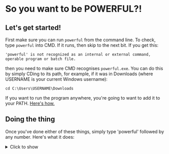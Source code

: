 # So you want to be POWERFUL?!
## Let's get started!
First make sure you can run `powerful` from the command line. To check, type `powerful` into CMD. If it runs, then skip to the next bit.
If you get this:
```
'powerful' is not recognized as an internal or external command,
operable program or batch file.
```
then you need to make sure CMD recognises `powerful.exe`. You can do this by simply CDing to its path, for example, if it was in Downloads (where USERNAME is your current Windows username):
```
cd C:\Users\USERNAME\Downloads
```
If you want to run the program anywhere, you're going to want to add it to your PATH. [Here's how.](https://helpdeskgeek.com/windows-10/add-windows-path-environment-variable/)

## Doing the thing
Once you've done either of these things, simply type 'powerful' followed by any number.
Here's what it does:
<details>
<summary>Click to show</summary>
  
```
> powerful 1
I AM THE F*CKING STRONG!

> powerful 0
I AM NOT THE F*CKING STRONG!

> powerful 2
I AM TOO F*CKING STRONG!!

> powerful -1
error: program confused
```
Any value above 1 will print the 2 message, and any value below 0 will print the -1 message.
</details>
